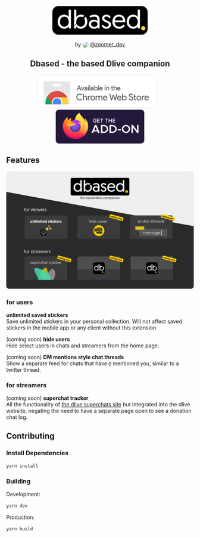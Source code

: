 <div align="center">
<img src="media/banner.png"/>

<p>by 
<img style="border-radius:50%;vertical-align:middle" height="24" src="https://pbs.twimg.com/profile_images/1223786923841531904/1fZ-Mu06_normal.jpg">&nbsp;<a rel="noopener noreferrer" target="_blank" href="https://twitter.com/Zoomer_Dev">@zoomer_dev</a></p>
<h2>Dbased - the based Dlive companion</h2>

<div align="">
<a rel="noopener noreferrer" target="_blank" href="https://chrome.google.com/webstore/detail/dbased-based-dlive/bjnemjdjapmakafpckmbdanhglffgpoc" alt="chrome-webstore-badge"><img src="media/chrome-addon-badge.png"></a>&nbsp;&nbsp;&nbsp;&nbsp;
<a rel="noopener noreferrer" target="_blank" href="https://addons.mozilla.org/en-US/firefox/addon/dbased-based-dlive/" alt="firefox-addon-badge"><img src="media/firefox-addon-badge.png"></a>
</div>
</div>

## Features
![](media/screenshot.png)

### for users
**unlimited saved stickers**  
Save unlimited stickers in your personal collection. Will not affect saved stickers in the mobile app or any client without this extension.

(coming soon) **hide users**   
Hide select users in chats and streamers from the home page.

(coming soon) **DM mentions style chat threads**   
Show a separate feed for chats that have `@` mentioned you, similar to a twitter thread.



### for streamers

(coming soon) **superchat tracker**   
All the functionality of [the dlive superchats site](https://github.com/zoomerdev/dlive-superchats) but integrated into the dlive website, negating the need to have a separate page open to see a donation chat log.


## Contributing

### Install Dependencies
```sh
yarn install
```
### Building
Development:
```sh
yarn dev
```

Production:
```sh
yarn build
```
